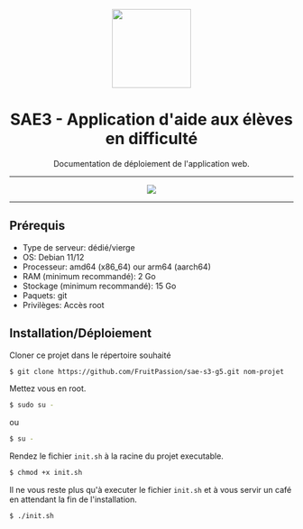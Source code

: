 <br><br>
<div align="center">
   <img src="https://imgur.com/mAozU4s.png" height="140px">
  <h1>SAE3 - Application d'aide aux élèves en difficulté</h1>
  <p>
    Documentation de déploiement de l'application web.
    <br />
  </p>
</div>

***
<div align="center">
<img src="https://camo.githubusercontent.com/4bc4b80fb435c49242edde00eecfd62b2bfebc2931e83fd5f0b651192a290386/68747470733a2f2f696d6775722e636f6d2f784b6249336e662e706e67">
</div>

***

## Prérequis

- Type de serveur: dédié/vierge
- OS: Debian 11/12
- Processeur: amd64 (x86_64) our arm64 (aarch64)
- RAM (minimum recommandé): 2 Go
- Stockage (minimum recommandé): 15 Go 
- Paquets: git
- Privilèges: Accès root

## Installation/Déploiement

Cloner ce projet dans le répertoire souhaité

```bash
$ git clone https://github.com/FruitPassion/sae-s3-g5.git nom-projet
```

Mettez vous en root.

```bash
$ sudo su -
```

ou


```bash
$ su -
```

Rendez le fichier `init.sh` à la racine du projet executable.

```bash
$ chmod +x init.sh
```

Il ne vous reste plus qu'à executer le fichier `init.sh` et à vous servir un café en attendant la fin de l'installation.

```bash
$ ./init.sh
```

